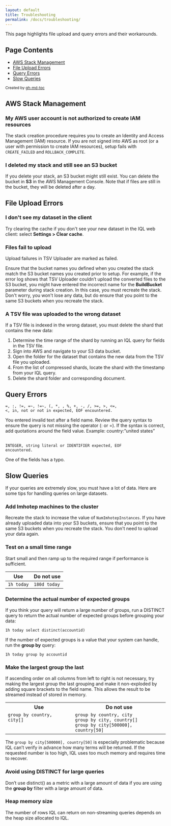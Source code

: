 ```yaml
---
layout: default
title: Troubleshooting
permalink: /docs/troubleshooting/
---
```


This page highlights file upload and query errors and their workarounds.

## Page Contents

* [AWS Stack Management](#aws-stack-management)
* [File Upload Errors](#file-upload-errors)
* [Query Errors](#query-errors)
* [Slow Queries](#slow-queries)

<sub>Created by [gh-md-toc](https://github.com/ekalinin/github-markdown-toc.go)</sub>

## AWS Stack Management

### My AWS user account is not authorized to create IAM resources
The stack creation procedure requires you to create an Identity and Access Management (IAM) resource. If you are not signed into AWS as root (or a user with permission to create IAM resources), setup fails with `CREATE_FAILED` and `ROLLBACK_COMPLETE`.

### I deleted my stack and still see an S3 bucket
If you delete your stack, an S3 bucket might still exist. You can delete the bucket in **S3** in the AWS Management Console. Note that if files are still in the bucket, they will be deleted after a day.

## File Upload Errors

### I don't see my dataset in the client
Try clearing the cache if you don't see your new dataset in the IQL web client: select **Settings > Clear cache**.

### Files fail to upload
Upload failures in TSV Uploader are marked as failed.

Ensure that the bucket names you defined when you created the stack match the S3 bucket names you created prior to setup. For example, if the error log shows that TSV Uploader couldn’t upload the converted files to the S3 bucket, you might have entered the incorrect name for the **BuildBucket** parameter during stack creation. In this case, you must recreate the stack. Don't worry, you won't lose any data, but do ensure that you point to the same S3 buckets when you recreate the stack.

### A TSV file was uploaded to the wrong dataset

If a TSV file is indexed in the wrong dataset, you must delete the shard that contains the new data:

1. Determine the time range of the shard by running an IQL query for fields in the TSV file.
2. Sign into AWS and navigate to your S3 data bucket. 
3. Open the folder for the dataset that contains the new data from the TSV file you uploaded.
4. From the list of compressed shards, locate the shard with the timestamp from your IQL query.
5. Delete the shard folder and corresponding document.

## Query Errors

 <code>=, :, !=, =~, !=~, (, *, \, %, +, -, /, >=, >, <=, <, in, not or not in expected, EOF encountered.</code>

You entered invalid text after a field name. Review the query syntax to ensure the query is not missing the operator (: or =). If the syntax is correct, add quotations around the field value. Example: country:”united states” <br><br>

<code>INTEGER, string literal or IDENTIFIER expected, EOF encountered.</code>

One of the fields has a typo.

## Slow Queries

If your queries are extremely slow, you must have a lot of data. Here are some tips for handling queries on large datasets.

### Add Imhotep machines to the cluster
Recreate the stack to increase the value of <code>NumImhotepInstances</code>. If you have already uploaded data into your S3 buckets, ensure that you point to the same S3 buckets when you recreate the stack. You don't need to upload your data again.

### Test on a small time range
Start small and then ramp up to the required range if performance is sufficient. 

| Use |  Do not use |
| ------ | --------|
| `1h today` |  `180d today` |

### Determine the actual number of expected groups
If you think your query will return a large number of groups, run a DISTINCT query to return the actual number of expected groups before grouping your data:

`1h today select distinct(accountid)`

If the number of expected groups is a value that your system can handle, run the **group by** query:

`1h today group by accountid`

### Make the largest group the last
If ascending order on all columns from left to right is not necessary, try making the largest group the last grouping and make it non-exploded by adding square brackets to the field name. This allows the result to be streamed instead of stored in memory.
<table>
  <tr>
    <th>Use</th>
    <th>Do not use</th>
  </tr>
  <tr>
    <td valign="top"><code>group by country, city[]</code></td>
    <td valign="top"> <code>group by country, city</code><br>
<code>group by city, country[]</code> <br>
<code>group by city[500000], country[50]</code></td>
  </tr>
</table>



The `group by city[500000], country[50]` is especially problematic because IQL can’t verify in advance how many terms will be returned. If the requested number is too high, IQL uses too much memory and requires time to recover.

### Avoid using DISTINCT for large queries
Don’t use distinct() as a metric with a large amount of data if you are using the **group by** filter with a large amount of data. 

### Heap memory size
The number of rows IQL can return on non-streaming queries depends on the heap size allocated to IQL.


